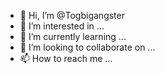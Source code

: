 - 👋 Hi, I’m @Togbigangster
- 👀 I’m interested in ...
- 🌱 I’m currently learning ...
- 💞️ I’m looking to collaborate on ...
- 📫 How to reach me ...

<!---
Togbigangster/Togbigangster is a ✨ special ✨ repository because its `README.md` (this file) appears on your GitHub profile.
You can click the Preview link to take a look at your changes.
--->
